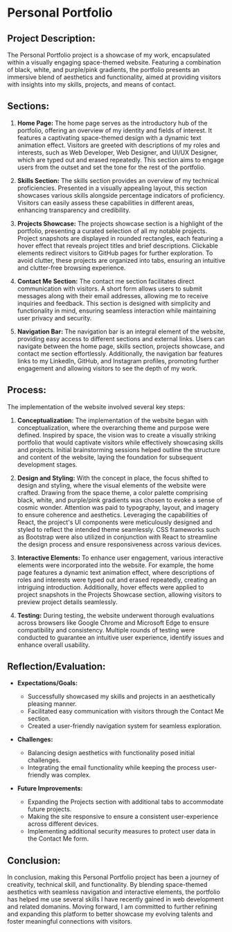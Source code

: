 # Personal Portfolio

## Project Description:
The Personal Portfolio project is a showcase of my work, encapsulated within a visually engaging space-themed website. Featuring a combination of black, white, and purple/pink gradients, the portfolio presents an immersive blend of aesthetics and functionality, aimed at providing visitors with insights into my skills, projects, and means of contact.

## Sections:
1. **Home Page:**
   The home page serves as the introductory hub of the portfolio, offering an overview of my identity and fields of interest. It features a captivating space-themed design with a dynamic text animation effect. Visitors are greeted with descriptions of my roles and interests, such as Web Developer, Web Designer, and UI/UX Designer, which are typed out and erased repeatedly. This section aims to engage users from the outset and set the tone for the rest of the portfolio.

2. **Skills Section:**
   The skills section provides an overview of my technical proficiencies. Presented in a visually appealing layout, this section showcases various skills alongside percentage indicators of proficiency. Visitors can easily assess these capabilities in different areas, enhancing transparency and credibility.

3. **Projects Showcase:**
   The projects showcase section is a highlight of the portfolio, presenting a curated selection of all my notable projects. Project snapshots are displayed in rounded rectangles, each featuring a hover effect that reveals project titles and brief descriptions. Clickable elements redirect visitors to GitHub pages for further exploration. To avoid clutter, these projects are organized into tabs, ensuring an intuitive and clutter-free browsing experience.

4. **Contact Me Section:**
   The contact me section facilitates direct communication with visitors. A short form allows users to submit messages along with their email addresses, allowing me to receive inquiries and feedback. This section is designed with simplicity and functionality in mind, ensuring seamless interaction while maintaining user privacy and security.

5. **Navigation Bar:**
   The navigation bar is an integral element of the website, providing easy access to different sections and external links. Users can navigate between the home page, skills section, projects showcase, and contact me section effortlessly. Additionally, the navigation bar features links to my LinkedIn, GitHub, and Instagram profiles, promoting further engagement and allowing visitors to see the depth of my work.

## Process:
The implementation of the website involved several key steps:

1. **Conceptualization:**
   The implementation of the website began with conceptualization, where the overarching theme and purpose were defined. Inspired by space, the vision was to create a visually striking portfolio that would captivate visitors while effectively showcasing skills and projects. Initial brainstorming sessions helped outline the structure and content of the website, laying the foundation for subsequent development stages.

2. **Design and Styling:**
   With the concept in place, the focus shifted to design and styling, where the visual elements of the website were crafted. Drawing from the space theme, a color palette comprising black, white, and purple/pink gradients was chosen to evoke a sense of cosmic wonder. Attention was paid to typography, layout, and imagery to ensure coherence and aesthetics. Leveraging the capabilities of React, the project's UI components were meticulously designed and styled to reflect the intended theme seamlessly. CSS frameworks such as Bootstrap were also utilized in conjunction with React to streamline the design process and ensure responsiveness across various devices.

3. **Interactive Elements:**
   To enhance user engagement, various interactive elements were incorporated into the website. For example, the home page features a dynamic text animation effect, where descriptions of roles and interests were typed out and erased repeatedly, creating an intriguing introduction. Additionally, hover effects were applied to project snapshots in the Projects Showcase section, allowing visitors to preview project details seamlessly.

4. **Testing:**
   During testing, the website underwent thorough evaluations across browsers like Google Chrome and Microsoft Edge to ensure compatibility and consistency. Multiple rounds of testing were conducted to guarantee an intuitive user experience, identify issues and enhance overall usability.

## Reflection/Evaluation:

- **Expectations/Goals:**
  - Successfully showcased my skills and projects in an aesthetically pleasing manner.
  - Facilitated easy communication with visitors through the Contact Me section.
  - Created a user-friendly navigation system for seamless exploration.

- **Challenges:**
  - Balancing design aesthetics with functionality posed initial challenges.
  - Integrating the email functionality while keeping the process user-friendly was complex.

- **Future Improvements:**
  - Expanding the Projects section with additional tabs to accommodate future projects.
  - Making the site responsive to ensure a consistent user-experience across different devices.
  - Implementing additional security measures to protect user data in the Contact Me form.

## Conclusion:
In conclusion, making this Personal Portfolio project has been a journey of creativity, technical skill, and functionality. By blending space-themed aesthetics with seamless navigation and interactive elements, the portfolio has helped me use several skills I have recently gained in web development and related domanins. Moving forward, I am committed to further refining and expanding this platform to better showcase my evolving talents and foster meaningful connections with visitors.
